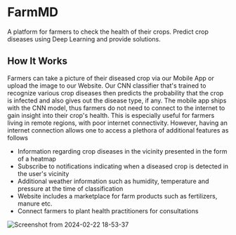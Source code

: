 # FarmMD
A platform for farmers to check the health of their crops. Predict crop diseases using Deep Learning and provide solutions.

## How It Works
Farmers can take a picture of their diseased crop via our Mobile App or upload the image to our Website. Our CNN classifier that's trained to recognize various crop diseases then predicts the probability that the crop is infected and also gives out the disease type, if any. The mobile app ships with the CNN model, thus farmers do not need to connect to the internet to gain insight into their crop's health. This is especially useful for farmers living in remote regions, with poor internet connectivity.
However, having an internet connection allows one to access a plethora of additional features as follows
- Information regarding crop diseases in the vicinity presented in the form of a heatmap
- Subscribe to notifications indicating when a diseased crop is detected in the user's vicinity
- Additional weather information such as humidity, temperature and pressure at the time of classification
- Website includes a marketplace for farm products such as fertilizers, manure etc.
- Connect farmers to plant health practitioners for consultations

![Screenshot from 2024-02-22 18-53-37](https://github.com/pranavh4/FarmMD/assets/45517185/6db997a3-a399-4e20-99fd-d4a2c58aca6c)
